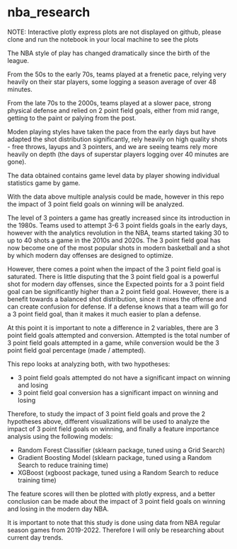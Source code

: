 # nba_research

NOTE: Interactive plotly express plots are not displayed on github, please clone and run the notebook in your local machine to see the plots

The NBA style of play has changed dramatically since the birth of the league.

From the 50s to the early 70s, teams played at a frenetic pace, relying very heavily on their star players, some logging a season average of over 48 minutes.

From the late 70s to the 2000s, teams played at a slower pace, strong physical defense and relied on 2 point field goals, either from mid range, getting to the paint or palying from the post.

Moden playing styles have taken the pace from the early days but have adapted the shot distribution significantly, rely heavily on high quality shots - free throws, layups and 3 pointers, and we are seeing teams rely more heavily on depth (the days of superstar players logging over 40 minutes are gone).

The data obtained contains game level data by player showing individual statistics game by game. 

With the data above multiple analysis could be made, however in this repo the impact of 3 point field goals on winning will be analyzed.

The level of 3 pointers a game has greatly increased since its introduction in the 1980s. Teams used to attempt 3-6 3 point fields goals in the early days, however with the analytics revolution in the NBA, teams started taking 30 to up to 40 shots a game in the 2010s and 2020s. The 3 point field goal has now become one of the most popular shots in modern basketball and a shot by which modern day offenses are designed to optimize.

However, there comes a point when the impact of the 3 point field goal is saturated. There is little disputing that the 3 point field goal is a powerful shot for modern day offenses, since the Expected points for a 3 point field goal can be significantly higher than a 2 point field goal. However, there is a benefit towards a balanced shot distribution, since it mixes the offense and can create confusion for defense. If a defense knows that a team will go for a 3 point field goal, than it makes it much easier to plan a defense.

At this point it is important to note a difference in 2 variables, there are 3 point field goals attempted and conversion. Attempted is the total number of 3 point field goals attempted in a game, while conversion would be the 3 point field goal percentage (made / attempted).

This repo looks at analyzing both, with two hypotheses:
* 3 point field goals attempted do not have a significant impact on winning and losing
* 3 point field goal conversion has a significant impact on winning and losing

Therefore, to study the impact of 3 point field goals and prove the 2 hypotheses above, different visualizations will be used to analyze the impact of 3 point field goals on winning, and finally a feature importance analysis using the following models:

* Random Forest Classifier (sklearn package, tuned using a Grid Search)
* Gradient Boosting Model (sklearn package, tuned using a Random Search to reduce training time)
* XGBoost (xgboost package, tuned using a Random Search to reduce training time)

The feature scores will then be plotted with plotly express, and a better conclusion can be made about the impact of 3 point field goals on winning and losing in the modern day NBA.

It is important to note that this study is done using data from NBA regular season games from 2019-2022. Therefore I will only be researching about current day trends.
